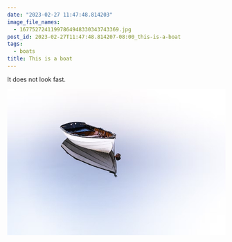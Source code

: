 ```yaml
---
date: "2023-02-27 11:47:48.814203"
image_file_names:
  - 16775272411997864948330343743369.jpg
post_id: 2023-02-27T11:47:48.814207-08:00_this-is-a-boat
tags:
  - boats
title: This is a boat
---
```


It does not look fast.

![](images/16775272411997864948330343743369.jpg)
